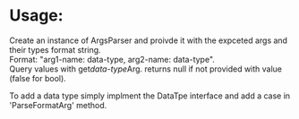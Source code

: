 # Usage:
Create an instance of ArgsParser and proivde it with the expceted args and their types format string.\
Format:  "arg1-name: data-type, arg2-name: data-type".\
Query values with get*data-type*Arg. returns null if not provided with value (false for bool).

To add a data type simply implment the DataTpe interface and add a case in 'ParseFormatArg' method.
 
 
 
